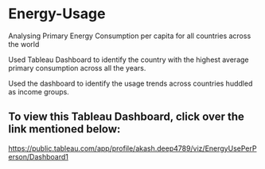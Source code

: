 # Energy-Usage

Analysing Primary Energy Consumption per capita for all countries across the world

Used Tableau Dashboard to identify the country with the highest average primary consumption across all the years.

Used the dashboard to identify the usage trends across countries huddled as income groups.

To view this Tableau Dashboard, click over the link mentioned below:
--------------------------------------------------------------------
https://public.tableau.com/app/profile/akash.deep4789/viz/EnergyUsePerPerson/Dashboard1
